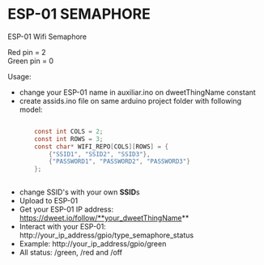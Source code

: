 # ESP-01 SEMAPHORE

ESP-01 Wifi Semaphore

Red pin = 2  
Green pin = 0  

Usage:  
* change your ESP-01 name in auxiliar.ino on dweetThingName constant  
* create assids.ino file on same arduino project folder with following model:  
	```c
	
        const int COLS = 2;  
        const int ROWS = 3;  
        const char* WIFI_REPO[COLS][ROWS] = {  
        	{"SSID1", "SSID2", "SSID3"},  
        	{"PASSWORD1", "PASSWORD2", "PASSWORD3"}  
        };  
        	
	```    
* change SSID's with your own **SSID**s  
* Upload to ESP-01  
* Get your ESP-01 IP address: https://dweet.io/follow/**your_dweetThingName**  
* Interact with your ESP-01: http://your_ip_address/gpio/type_semaphore_status  
* Example: http://your_ip_address/gpio/green  
* All status: /green, /red and /off  

